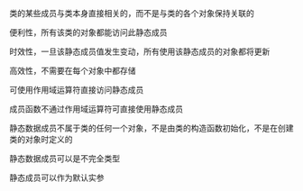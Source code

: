 类的某些成员与类本身直接相关的，而不是与类的各个对象保持关联的



便利性，所有该类的对象都能访问此静态成员

时效性，一旦该静态成员值发生变动，所有使用该静态成员的对象都将更新

高效性，不需要在每个对象中都存储



可使用作用域运算符直接访问静态成员

成员函数不通过作用域运算符可直接使用静态成员

静态数据成员不属于类的任何一个对象，不是由类的构造函数初始化，不是在创建类的对象时定义的

静态数据成员可以是不完全类型

静态成员可以作为默认实参